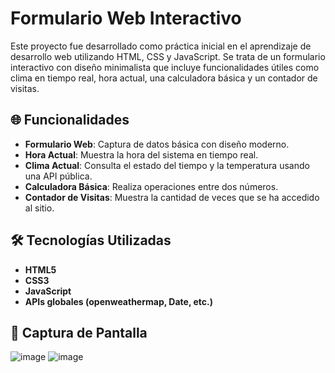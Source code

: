 # Formulario Web Interactivo

Este proyecto fue desarrollado como práctica inicial en el aprendizaje de desarrollo web utilizando HTML, CSS y JavaScript. Se trata de un formulario interactivo con diseño minimalista que incluye funcionalidades útiles como clima en tiempo real, hora actual, una calculadora básica y un contador de visitas.

## 🌐 Funcionalidades

- **Formulario Web**: Captura de datos básica con diseño moderno.
- **Hora Actual**: Muestra la hora del sistema en tiempo real.
- **Clima Actual**: Consulta el estado del tiempo y la temperatura usando una API pública.
- **Calculadora Básica**: Realiza operaciones entre dos números.
- **Contador de Visitas**: Muestra la cantidad de veces que se ha accedido al sitio.

## 🛠️ Tecnologías Utilizadas

- **HTML5**
- **CSS3**
- **JavaScript**
- **APIs globales (openweathermap, Date, etc.)**

## 📸 Captura de Pantalla
![image](https://github.com/user-attachments/assets/71c8b531-f830-4e54-8aa9-1a40726c64bb)
![image](https://github.com/user-attachments/assets/c59e9214-7e49-4d8b-a0e2-d5aec2e290cf)

